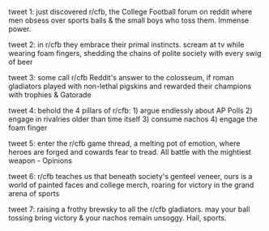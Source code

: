tweet 1:
just discovered r/cfb, the College Football forum on reddit where men obsess over sports balls & the small boys who toss them. Immense power.

tweet 2:
in r/cfb they embrace their primal instincts. scream at tv while wearing foam fingers, shedding the chains of polite society with every swig of beer

tweet 3:
some call r/cfb Reddit's answer to the colosseum, if roman gladiators played with non-lethal pigskins and rewarded their champions with trophies & Gatorade

tweet 4:
behold the 4 pillars of r/cfb: 1) argue endlessly about AP Polls 2) engage in rivalries older than time itself 3) consume nachos 4) engage the foam finger

tweet 5:
enter the r/cfb game thread, a melting pot of emotion, where heroes are forged and cowards fear to tread. All battle with the mightiest weapon - Opinions

tweet 6:
r/cfb teaches us that beneath society's genteel veneer, ours is a world of painted faces and college merch, roaring for victory in the grand arena of sports

tweet 7:
raising a frothy brewsky to all the r/cfb gladiators. may your ball tossing bring victory & your nachos remain unsoggy. Hail, sports.